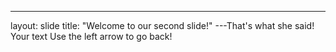
---
layout: slide
title: "Welcome to our second slide!"
---That's what she said!
Your text
Use the left arrow to go back!

